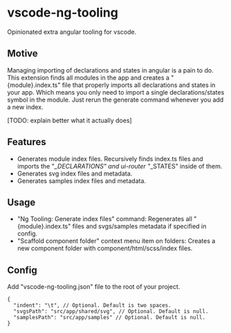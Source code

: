 # vscode-ng-tooling

Opinionated extra angular tooling for vscode.

## Motive

Managing importing of declarations and states in angular is a pain to do. This extension finds all modules in the app and creates a "{module}.index.ts" file that properly imports all declarations and states in your app. Which means you only need to import a single declarations/states symbol in the module. Just rerun the generate command whenever you add a new index.

[TODO: explain better what it actually does]

## Features

- Generates module index files. Recursively finds index.ts files and imports the "*_DECLARATIONS" and ui-router "*_STATES" inside of them.
- Generates svg index files and metadata.
- Generates samples index files and metadata.

## Usage

- "Ng Tooling: Generate index files" command: Regenerates all "{module}.index.ts" files and svgs/samples metadata if specified in config.
- "Scaffold component folder" context menu item on folders: Creates a new component folder with component/html/scss/index files.

## Config

Add "vscode-ng-tooling.json" file to the root of your project.

```jsonc
{
  "indent": "\t", // Optional. Default is two spaces.
  "svgsPath": "src/app/shared/svg", // Optional. Default is null.
  "samplesPath": "src/app/samples" // Optional. Default is null.
}
```
